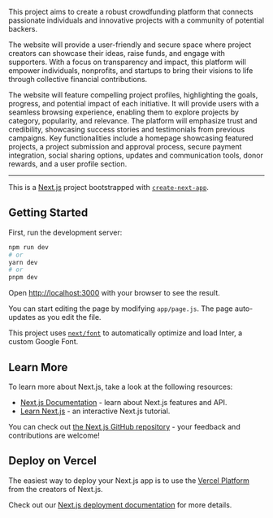This project aims to create a robust crowdfunding platform that connects passionate individuals and innovative projects with a community of potential backers.

The website will provide a user-friendly and secure space where project creators can showcase their ideas, raise funds, and engage with supporters. With a focus on transparency and impact, this platform will empower individuals, nonprofits, and startups to bring their visions to life through collective financial contributions.

The website will feature compelling project profiles, highlighting the goals, progress, and potential impact of each initiative. It will provide users with a seamless browsing experience, enabling them to explore projects by category, popularity, and relevance. The platform will emphasize trust and credibility, showcasing success stories and testimonials from previous campaigns. Key functionalities include a homepage showcasing featured projects, a project submission and approval process, secure payment integration, social sharing options, updates and communication tools, donor rewards, and a user profile section.

---

This is a [Next.js](https://nextjs.org/) project bootstrapped with [`create-next-app`](https://github.com/vercel/next.js/tree/canary/packages/create-next-app).

## Getting Started

First, run the development server:

```bash
npm run dev
# or
yarn dev
# or
pnpm dev
```

Open [http://localhost:3000](http://localhost:3000) with your browser to see the result.

You can start editing the page by modifying `app/page.js`. The page auto-updates as you edit the file.

This project uses [`next/font`](https://nextjs.org/docs/basic-features/font-optimization) to automatically optimize and load Inter, a custom Google Font.

## Learn More

To learn more about Next.js, take a look at the following resources:

-   [Next.js Documentation](https://nextjs.org/docs) - learn about Next.js features and API.
-   [Learn Next.js](https://nextjs.org/learn) - an interactive Next.js tutorial.

You can check out [the Next.js GitHub repository](https://github.com/vercel/next.js/) - your feedback and contributions are welcome!

## Deploy on Vercel

The easiest way to deploy your Next.js app is to use the [Vercel Platform](https://vercel.com/new?utm_medium=default-template&filter=next.js&utm_source=create-next-app&utm_campaign=create-next-app-readme) from the creators of Next.js.

Check out our [Next.js deployment documentation](https://nextjs.org/docs/deployment) for more details.
